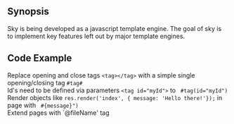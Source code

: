 ## Synopsis
Sky is being developed as a javascript template engine. The goal of sky is to implement key features left out by major template engines. 
## Code Example

Replace opening and close tags `<tag></tag>` with a simple single opening/closing tag `#tag#`  
Id's need to be defined via parameters  `<tag id="myId">` to ` #tag(id="myId")`  
Render objects like `res.render('index', { message: 'Hello there!'});` in page with ` #{message}")`  
Extend pages with `@fileName' tag


